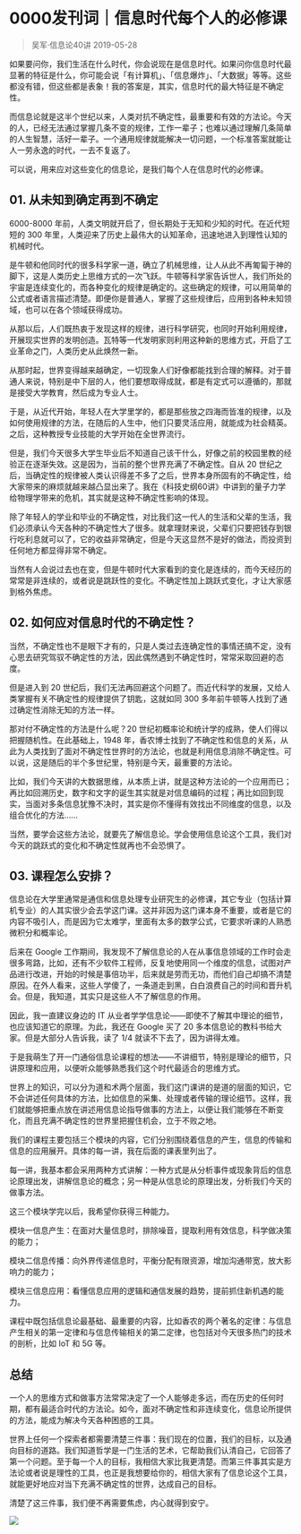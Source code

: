 # 0000发刊词｜信息时代每个人的必修课
> 吴军·信息论40讲
2019-05-28

如果要问你，我们生活在什么时代，你会说现在是信息时代。如果问你信息时代最显著的特征是什么，你可能会说「有计算机」、「信息爆炸」、「大数据」等等。这些都没有错，但这些都是表象！我的答案是，其实，信息时代的最大特征是不确定性。

而信息论就是这半个世纪以来，人类对抗不确定性，最重要和有效的方法论。今天的人，已经无法通过掌握几条不变的规律，工作一辈子；也难以通过理解几条简单的人生智慧，活好一辈子。一个通用规律就能解决一切问题，一个标准答案就能让人一劳永逸的时代，一去不复返了。

可以说，用来应对这些变化的信息论，是我们每个人在信息时代的必修课。

## 01. 从未知到确定再到不确定

6000-8000 年前，人类文明就开启了，但长期处于无知和少知的时代。在近代短短的 300 年里，人类迎来了历史上最伟大的认知革命，迅速地进入到理性认知的机械时代。

是牛顿和他同时代的很多科学家一道，确立了机械思维，让人从此不再匍匐于神的脚下，这是人类历史上思维方式的一次飞跃。牛顿等科学家告诉世人，我们所处的宇宙是连续变化的，而各种变化的规律是确定的。这些确定的规律，可以用简单的公式或者语言描述清楚。即便你是普通人，掌握了这些规律后，应用到各种未知领域，也可以在各个领域获得成功。

从那以后，人们既热衷于发现这样的规律，进行科学研究，也同时开始利用规律，开展现实世界的发明创造。瓦特等一代发明家则利用这种新的思维方式，开启了工业革命之门，人类历史从此焕然一新。

从那时起，世界变得越来越确定，一切现象人们好像都能找到合理的解释。对于普通人来说，特别是中下层的人，他们要想取得成就，都是有定式可以遵循的，那就是接受大学教育，然后成为专业人士。

于是，从近代开始，年轻人在大学里学的，都是那些放之四海而皆准的规律，以及如何使用规律的方法，在随后的人生中，他们只要灵活应用，就能成为社会精英。之后，这种教授专业技能的大学开始在全世界流行。

但是，我们今天很多大学生毕业后不知道自己该干什么，好像之前的校园里教的经验正在逐渐失效。这是因为，当前的整个世界充满了不确定性。自从 20 世纪之后，当确定性的规律被人类认识得差不多了之后，世界本身所固有的不确定性，给大家带来的麻烦就越来越凸显出来了。我在《科技史纲60讲》中讲到的量子力学给物理学带来的危机，其实就是这种不确定性影响的体现。

除了年轻人的学业和毕业的不确定性，对比我们这一代人的生活和父辈的生活，我们必须承认今天各种的不确定性大了很多。就拿理财来说，父辈们只要把钱存到银行吃利息就可以了，它的收益非常确定，但是今天这显然不是好的做法，而投资到任何地方都显得非常不确定。

当然有人会说过去也在变，但是牛顿时代大家看到的变化是连续的，而今天经历的常常是非连续的，或者说是跳跃性的变化。不确定性加上跳跃式变化，才让大家感到格外焦虑。

## 02. 如何应对信息时代的不确定性？

当然，不确定性也不是眼下才有的，只是人类过去连确定性的事情还搞不定，没有心思去研究驾驭不确定性的方法，因此偶然遇到不确定性时，常常采取回避的态度。

但是进入到 20 世纪后，我们无法再回避这个问题了。而近代科学的发展，又给人类掌握有关不确定性的规律提供了钥匙，这就如同 300 多年前牛顿等人找到了通过确定性消除无知的方法一样。

那对付不确定性的方法是什么呢？20 世纪初概率论和统计学的成熟，使人们得以把握随机性。在此基础上，1948 年，香农博士找到了不确定性和信息的关系，从此为人类找到了面对不确定性世界时的方法论，也就是利用信息消除不确定性。可以说，这是随后的半个多世纪里，特别是今天，最重要的方法论。

比如，我们今天讲的大数据思维，从本质上讲，就是这种方法论的一个应用而已；再比如回溯历史，数字和文字的诞生其实就是对信息编码的过程；再比如回到现实，当面对多条信息犹豫不决时，其实是你不懂得有效找出不同维度的信息，以及组合优化的方法……

当然，要学会这些方法论，就要先了解信息论。学会使用信息论这个工具，我们对今天的跳跃式的变化和不确定性就再也不会恐惧了。

## 03. 课程怎么安排？

信息论在大学里通常是通信和信息处理专业研究生的必修课，其它专业（包括计算机专业）的人其实很少会去学这门课。这并非因为这门课本身不重要，或者是它的内容不吸引人，而是因为它太难学，里面有太多的数学公式，它要求听课的人熟悉微积分和概率论。

后来在 Google 工作期间，我发现不了解信息论的人在从事信息领域的工作时会走很多弯路，比如，还有不少软件工程师，反复地使用同一个维度的信息，试图对产品进行改进，开始的时候是事倍功半，后来就是劳而无功，而他们自己却搞不清楚原因。在外人看来，这些人学傻了，一条道走到黑，白白浪费自己的时间和晋升机会。但是，我知道，其实只是这些人不了解信息的作用。

因此，我一直建议身边的 IT 从业者学学信息论——即使不了解其中理论的细节，也应该知道它的原理。为此，我还在 Google 买了 20 多本信息论的教科书给大家。但是大部分人告诉我，读了 1/4 就读不下去了，因为讲得太难。

于是我萌生了开一门通俗信息论课程的想法——不讲细节，特别是理论的细节，只讲原理和应用，以便听众能够熟悉我们这个时代最适合的思维方式。

世界上的知识，可以分为道和术两个层面，我们这门课讲的是道的层面的知识，它不会讲述任何具体的方法，比如信息的采集、处理或者传输的理论细节。这样，我们就能够把重点放在讲述用信息论指导做事的方法上，以便让我们能够在不断变化，而且充满不确定性的世界里把握住机会，立于不败之地。

我们的课程主要包括三个模块的内容，它们分别围绕着信息的产生，信息的传输和信息的应用展开。具体的每一讲，我在后面的课表里列出了。

每一讲，我基本都会采用两种方式讲解：一种方式是从分析事件或现象背后的信息论原理出发，讲解信息论的概念；另一种是从信息论的原理出发，分析我们今天的做事方法。

这三个模块学完以后，我希望你获得三种能力。

模块一信息产生：在面对大量信息时，排除噪音，提取利用有效信息，科学做决策的能力；

模块二信息传播：向外界传递信息时，平衡分配有限资源，增加沟通带宽，放大影响力的能力；

模块三信息应用：看懂信息应用的逻辑和通信发展的趋势，提前抓住新机遇的能力。

课程中既包括信息论最基础、最重要的内容，比如香农的两个著名的定律：与信息产生相关的第一定律和与信息传输相关的第二定律，也包括对今天很多热门的技术的剖析，比如 IoT 和 5G 等。

## 总结

一个人的思维方式和做事方法常常决定了一个人能够走多远，而在历史的任何时期，都有最适合时代的方法论。如今，面对不确定性和非连续变化，信息论所提供的方法，能成为解决今天各种困惑的工具。

世界上任何一个探索者都需要清楚三件事：我们现在的位置，我们的目标，以及通向目标的道路。我们知道哲学是一门生活的艺术，它帮助我们认清自己，它回答了第一个问题。至于每一个人的目标，我相信大家比我更清楚。而第三件事其实是方法论或者说是理性的工具，也正是我想要给你的，相信大家有了信息论这个工具，就能更好地应对当下充满不确定性的世界，达成自己的目标。

清楚了这三件事，我们便不再需要焦虑，内心就得到安宁。

![](https://raw.githubusercontent.com/dalong0514/selfstudy/master/图片链接/吴军/2019030.jpg)